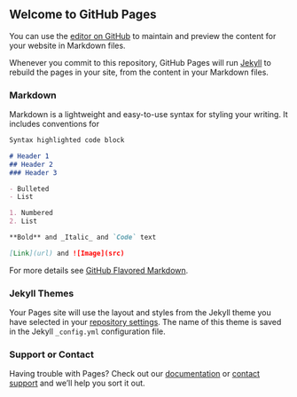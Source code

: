 ## Welcome to GitHub Pages

You can use the [editor on GitHub](https://github.com/MaximBobylev/amoCRM-Integration-test-site/edit/gh-pages/index.md) to maintain and preview the content for your website in Markdown files.

Whenever you commit to this repository, GitHub Pages will run [Jekyll](https://jekyllrb.com/) to rebuild the pages in your site, from the content in your Markdown files.

### Markdown

Markdown is a lightweight and easy-to-use syntax for styling your writing. It includes conventions for

```markdown
Syntax highlighted code block

# Header 1
## Header 2
### Header 3

- Bulleted
- List

1. Numbered
2. List

**Bold** and _Italic_ and `Code` text

[Link](url) and ![Image](src)
```

<script
  class="amocrm_oauth"
  charset="utf-8"
  data-client-id="xxxx"
  data-title="test integration"
  data-compact="false"
  data-class-name="className"
  data-color="green"
  data-state="state"
  data-error-callback="functionName"
  data-mode="popup"
  src="https://www.amocrm.ru/auth/button.min.js"
></script>

For more details see [GitHub Flavored Markdown](https://guides.github.com/features/mastering-markdown/).

### Jekyll Themes

Your Pages site will use the layout and styles from the Jekyll theme you have selected in your [repository settings](https://github.com/MaximBobylev/amoCRM-Integration-test-site/settings). The name of this theme is saved in the Jekyll `_config.yml` configuration file.

### Support or Contact

Having trouble with Pages? Check out our [documentation](https://docs.github.com/categories/github-pages-basics/) or [contact support](https://github.com/contact) and we’ll help you sort it out.

